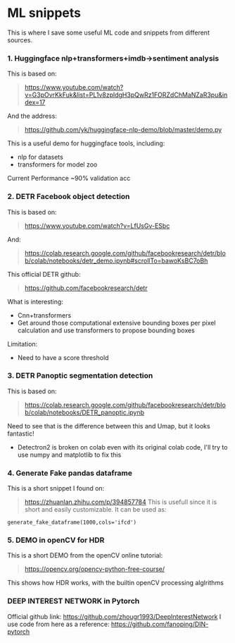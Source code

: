 # ML snippets
This is where I save some useful ML code and snippets from different sources.
### 1. Huggingface nlp+transformers+imdb->sentiment analysis
This is based on:
> https://www.youtube.com/watch?v=G3pOvrKkFuk&list=PL1v8zpldgH3pQwRz1FORZdChMaNZaR3pu&index=17

And the address:
> https://github.com/yk/huggingface-nlp-demo/blob/master/demo.py

This is a useful demo for huggingface tools, including:
- nlp for datasets
- transformers for model zoo

Current Performance ~90% validation acc

### 2. DETR Facebook object detection

This is based on:
> https://www.youtube.com/watch?v=LfUsGv-ESbc

And:
> https://colab.research.google.com/github/facebookresearch/detr/blob/colab/notebooks/detr_demo.ipynb#scrollTo=bawoKsBC7oBh

This official DETR github:
> https://github.com/facebookresearch/detr

What is interesting:
- Cnn+transformers
- Get around those computational extensive bounding boxes per pixel calculation and use transformers to propose bounding boxes

Limitation:
- Need to have a score threshold

### 3. DETR Panoptic segmentation detection

This is based on:
> https://colab.research.google.com/github/facebookresearch/detr/blob/colab/notebooks/DETR_panoptic.ipynb

Need to see that is the difference between this and Umap, but it looks fantastic!

- Detectron2 is broken on colab even with its original colab code, I'll try to use numpy and matplotlib to fix this

### 4. Generate Fake pandas dataframe
This is a short snippet I found on:
> https://zhuanlan.zhihu.com/p/394857784
This is usefull since it is short and easily customizable.
It can be used as:

`generate_fake_dataframe(1000,cols='ifcd')`

### 5. DEMO in openCV for HDR
This is a short DEMO from the openCV online tutorial:
> https://opencv.org/opencv-python-free-course/

This shows how HDR works, with the builtin openCV processing alglrithms

### DEEP INTEREST NETWORK in Pytorch
Official github link: https://github.com/zhougr1993/DeepInterestNetwork
I use code from here as a reference: https://github.com/fanoping/DIN-pytorch

